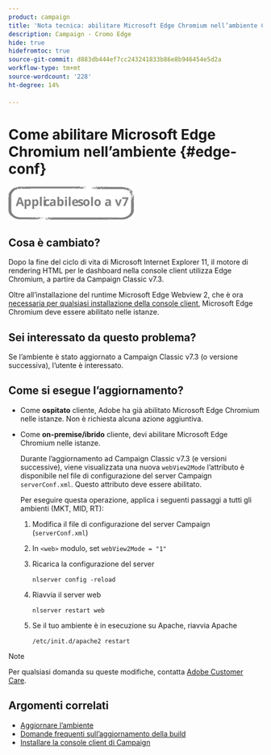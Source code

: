 ```yaml
---
product: campaign
title: 'Nota tecnica: abilitare Microsoft Edge Chromium nell’ambiente Campaign'
description: Campaign - Cromo Edge
hide: true
hidefromtoc: true
source-git-commit: d883db444ef7cc243241833b86e8b946454e5d2a
workflow-type: tm+mt
source-wordcount: '228'
ht-degree: 14%

---
```



# Come abilitare Microsoft Edge Chromium nell’ambiente {#edge-conf}

![](../../assets/v7-only.svg)


## Cosa è cambiato?

Dopo la fine del ciclo di vita di Microsoft Internet Explorer 11, il motore di rendering HTML per le dashboard nella console client utilizza Edge Chromium, a partire da Campaign Classic v7.3.

Oltre all’installazione del runtime Microsoft Edge Webview 2, che è ora [necessaria per qualsiasi installazione della console client](../../installation/using/installing-the-client-console.md#webview), Microsoft Edge Chromium deve essere abilitato nelle istanze.

## Sei interessato da questo problema?

Se l’ambiente è stato aggiornato a Campaign Classic v7.3 (o versione successiva), l’utente è interessato.

## Come si esegue l’aggiornamento?

* Come **ospitato** cliente, Adobe ha già abilitato Microsoft Edge Chromium nelle istanze. Non è richiesta alcuna azione aggiuntiva.

* Come **on-premise/ibrido** cliente, devi abilitare Microsoft Edge Chromium nelle istanze.

   Durante l’aggiornamento ad Campaign Classic v7.3 (e versioni successive), viene visualizzata una nuova `webView2Mode` l’attributo è disponibile nel file di configurazione del server Campaign `serverConf.xml`. Questo attributo deve essere abilitato.

   Per eseguire questa operazione, applica i seguenti passaggi a tutti gli ambienti (MKT, MID, RT):

   1. Modifica il file di configurazione del server Campaign (`serverConf.xml`)
   1. In `<web>` modulo, set `webView2Mode = "1"`
   1. Ricarica la configurazione del server

      ```
      nlserver config -reload
      ```

   1. Riavvia il server web

      ```
      nlserver restart web
      ```

   1. Se il tuo ambiente è in esecuzione su Apache, riavvia Apache

      ```
      /etc/init.d/apache2 restart
      ```


>[!NOTE]
>
>Per qualsiasi domanda su queste modifiche, contatta [Adobe Customer Care](https://helpx.adobe.com/it/enterprise/admin-guide.html/enterprise/using/support-for-experience-cloud.ug.html).

## Argomenti correlati

* [Aggiornare l’ambiente](../../production/using/build-upgrade.md)
* [Domande frequenti sull’aggiornamento della build](../../platform/using/faq-build-upgrade.md)
* [Installare la console client di Campaign](../../installation/using/installing-the-client-console.md)

